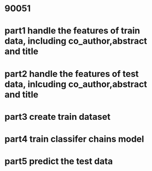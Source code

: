 # 90051
# part1 handle the features of train data, including co_author,abstract and title
# part2 handle the features of test data, inlcuding co_author,abstract and title
# part3 create train dataset
# part4 train classifer chains model
# part5 predict the test data
